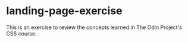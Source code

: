 # landing-page-exercise

This is an exercise to review the concepts learned in The Odin Project's CSS course.